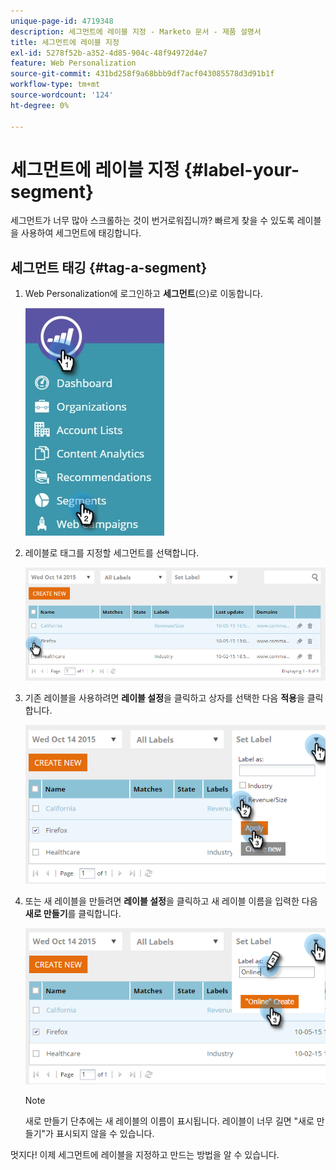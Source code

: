 ```yaml
---
unique-page-id: 4719348
description: 세그먼트에 레이블 지정 - Marketo 문서 - 제품 설명서
title: 세그먼트에 레이블 지정
exl-id: 5278f52b-a352-4d85-904c-48f94972d4e7
feature: Web Personalization
source-git-commit: 431bd258f9a68bbb9df7acf043085578d3d91b1f
workflow-type: tm+mt
source-wordcount: '124'
ht-degree: 0%

---
```


# 세그먼트에 레이블 지정 {#label-your-segment}

세그먼트가 너무 많아 스크롤하는 것이 번거로워집니까? 빠르게 찾을 수 있도록 레이블을 사용하여 세그먼트에 태깅합니다.

## 세그먼트 태깅 {#tag-a-segment}

1. Web Personalization에 로그인하고 **세그먼트**(으)로 이동합니다.

   ![](assets/new-dropdown-segments-hand.jpg)

1. 레이블로 태그를 지정할 세그먼트를 선택합니다.

   ![](assets/image2015-10-14-15-3a26-3a28.png)

1. 기존 레이블을 사용하려면 **레이블 설정**&#x200B;을 클릭하고 상자를 선택한 다음 **적용**&#x200B;을 클릭합니다.

   ![](assets/image2015-10-14-15-3a34-3a42.png)

1. 또는 새 레이블을 만들려면 **레이블 설정**&#x200B;을 클릭하고 새 레이블 이름을 입력한 다음 **새로 만들기**&#x200B;를 클릭합니다.

   ![](assets/image2015-10-14-15-3a38-3a30.png)

   >[!NOTE]
   >
   >새로 만들기 단추에는 새 레이블의 이름이 표시됩니다. 레이블이 너무 길면 &quot;새로 만들기&quot;가 표시되지 않을 수 있습니다.

멋지다! 이제 세그먼트에 레이블을 지정하고 만드는 방법을 알 수 있습니다.
